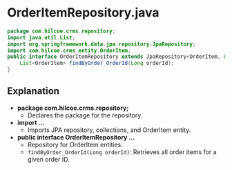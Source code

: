 # OrderItemRepository.java

```java
package com.hilcoe.crms.repository;
import java.util.List;
import org.springframework.data.jpa.repository.JpaRepository;
import com.hilcoe.crms.entity.OrderItem;
public interface OrderItemRepository extends JpaRepository<OrderItem, Long> {
    List<OrderItem> findByOrder_OrderId(Long orderId);
}
```

## Explanation

- **package com.hilcoe.crms.repository;**
  - Declares the package for the repository.
- **import ...**
  - Imports JPA repository, collections, and OrderItem entity.
- **public interface OrderItemRepository ...**
  - Repository for OrderItem entities.
  - `findByOrder_OrderId(Long orderId)`: Retrieves all order items for a given order ID.

